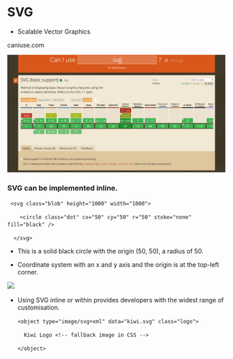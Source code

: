 # SVG

* Scalable Vector Graphics

caniuse.com

<img src="https://github.com/LydiaWozniak/SVG_Animations/blob/master/Screen%20Shot%202018-11-09%20at%2015.16.44.png" width="500">

### SVG can be implemented inline.

 ` <svg class="blob" height="1000" width="1000">`
    
`    <circle class="dot" cx="50" cy="50" r="50" stoke="none" fill="black" />`
    
`  </svg>`

* This is a solid black circle with the origin (50, 50), a radius of 50.

* Coordinate system with an x and y axis and the origin is at the top-left corner.

<img src="https://d33wubrfki0l68.cloudfront.net/fedcd70d34fc3a5dea2369e727b6a8e7081de43b/3496e/images/initial-coordinate-systems.jpg" width="500">

* Using SVG inline or within <object> provides developers with the widest range of customisation.
 
`<object type="image/svg+xml" data="kiwi.svg" class="logo">`

`  Kiwi Logo <!-- fallback image in CSS -->`


`</object>`

